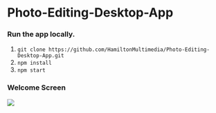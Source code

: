 # Photo-Editing-Desktop-App

### Run the app locally.
1.  `git clone https://github.com/HamiltonMultimedia/Photo-Editing-Desktop-App.git`
2. `npm install`
3. `npm start`

### Welcome Screen
![](/Users/hamilton/Development/electron_from_scratch/images/mpe-screenshot.png)

